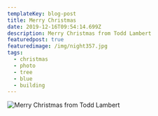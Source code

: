 ```yaml
---
templateKey: blog-post
title: Merry Christmas
date: 2019-12-16T09:54:14.699Z
description: Merry Christmas from Todd Lambert
featuredpost: true
featuredimage: /img/night357.jpg
tags:
  - christmas
  - photo
  - tree
  - blue
  - building
---
```

![Merry Christmas from Todd Lambert](/img/night357.jpg "Merry Christmas from Todd Lambert")
